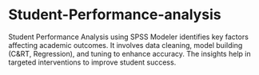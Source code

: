 # Student-Performance-analysis
Student Performance Analysis using SPSS Modeler identifies key factors affecting academic outcomes. It involves data cleaning, model building (C&amp;RT, Regression), and tuning to enhance accuracy. The insights help in targeted interventions to improve student success.
